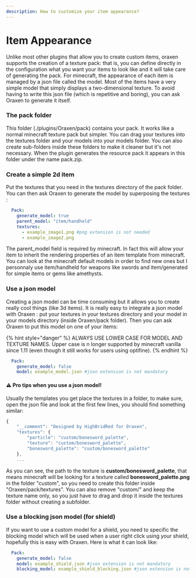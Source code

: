 ```yaml
---
description: How to customize your item appearance?
---
```


# Item Appearance

Unlike most other plugins that allow you to create custom items, oraxen supports the creation of a texture pack: that is, you can define directly in the configuration what you want your items to look like and it will take care of generating the pack. For minecraft, the appearance of each item is managed by a json file called the model. Most of the items have a very simple model that simply displays a two-dimensional texture. To avoid having to write this json file \(which is repetitive and boring\), you can ask Oraxen to generate it itself.

### The pack folder

This folder \(./plugins/Oraxen/pack\) contains your pack. It works like a normal minecraft texture pack but simpler. You can drag your textures into the textures folder and your models into your models folder. You can also create sub-folders inside these folders to make it cleaner but it's not necessary. When the plugin generates the resource pack it appears in this folder under the name pack.zip.

### Create a simple 2d item

Put the textures that you need in the textures directory of the pack folder. You can then ask Oraxen to generate the model by superposing the textures :

```yaml
  Pack:
    generate_model: true
    parent_model: "item/handheld"
    textures:
      - example_image1.png #png extension is not needed
      - example_image2.png
```

The parent\_model field is required by minecraft. In fact this will allow your item to inherit the rendering properties of an item template from minecraft. You can look at the minecraft default models in order to find new ones but I personnaly use item/handheld for weapons like swords and item/generated for simple items or gems like amethysts.

### Use a json model

Creating a json model can be time consuming but it allows you to create really cool things \(like 3d items\). It is really easy to integrate a json model with Oraxen : put your textures in your textures directory and your model in your models directory \(inside Oraxen/pack folder\). Then you can ask Oraxen to put this model on one of your items:

{% hint style="danger" %}
ALWAYS USE LOWER CASE FOR MODEL AND TEXTURE NAMES. Upper case is n longer supported by minecraft vanilla since 1.11 \(even though it still works for users using optifine\).
{% endhint %}

```yaml
  Pack:
    generate_model: false
    model: example_model.json #json extension is not mandatory
```

#### ⚠️ Pro tips when you use a json model!

Usually the templates you get place the textures in a folder, to make sure, open the json file and look at the first few lines, you should find something similar:

```javascript
{
	"__comment": "Designed by HighBridRed for Oraxen",
	"textures": {
		"particle": "custom/bonesword_palette",
		"texture": "custom/bonesword_palette",
		"bonesword_palette": "custom/bonesword_palette"
	},
	...
```

As you can see, the path to the texture is **custom/bonesword\_palette**, that means minecraft will be looking for a texture called **bonesword\_palette.png** in the folder "custom", so you need to create this folder inside "Oraxen/pack/textures". You can also remove "custom/" and keep the texture name only, so you just have to drag and drop it inside the textures folder without creating a subfolder.

### Use a blocking json model \(for shield\)

If you want to use a custom model for a shield, you need to specific the blocking model which will be used when a user right click using your shield, hopefully this is easy with Oraxen. Here is what it can look like:

```yaml
  Pack:
    generate_model: false
    model: example_shield.json #json extension is not mandatory
    blocking_model: example_shield_blocking.json #json extension is not mandatory
```

